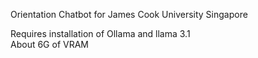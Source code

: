 Orientation Chatbot for James Cook University Singapore  
  
Requires installation of Ollama and llama 3.1  
About 6G of VRAM
